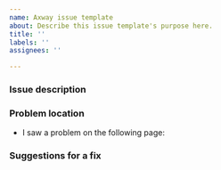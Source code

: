```yaml
---
name: Axway issue template
about: Describe this issue template's purpose here.
title: ''
labels: ''
assignees: ''

---
```


### Issue description

<!--Describe the problem that you found.
    Only DOCUMENTATION issues should be filed here.
    For product questions, email support@axway.com or visit Axway Support at https://support.axway.com 
-->

### Problem location

- I saw a problem on the following page: <URL>


### Suggestions for a fix

<!--If you have specific ideas about how we can fix this, let us know. -->
